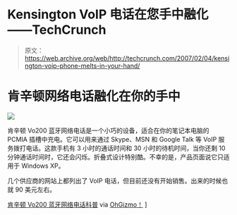 # Kensington VoIP 电话在您手中融化——TechCrunch

> 原文：<https://web.archive.org/web/http://techcrunch.com/2007/02/04/kensington-voip-phone-melts-in-your-hand/>

# 肯辛顿网络电话融化在你的手中

![](img/9ffa29737e8de1f6dbb71ad664294fa6.png)

肯辛顿 Vo200 蓝牙网络电话是一个小巧的设备，适合在你的笔记本电脑的 PCMIA 插槽中充电。它可以用来通过 Skype、MSN 和 Google Talk 等 VoIP 服务拨打电话。这款手机有 3 小时的通话时间和 30 小时的待机时间，当你还剩 10 分钟通话时间时，它还会闪烁。折叠式设计特别酷。不幸的是，产品页面说它只适用于 Windows XP。

几个供应商的网站上都列出了 VoIP 电话，但目前还没有开始销售。出来的时候也就 90 美元左右。

[肯辛顿 Vo200 蓝牙网络电话](https://web.archive.org/web/20210304033403/http://us.kensington.com/html/12632.html)[科普](https://web.archive.org/web/20210304033403/http://www.popsci.com/popsci/whatsnew/f8025d1eb5370110vgnvcm1000004eecbccdrcrd/3.html) via [OhGizmo！](https://web.archive.org/web/20210304033403/http://www.ohgizmo.com/2007/02/01/kensington-vo200-bt-internet-phone/) ]